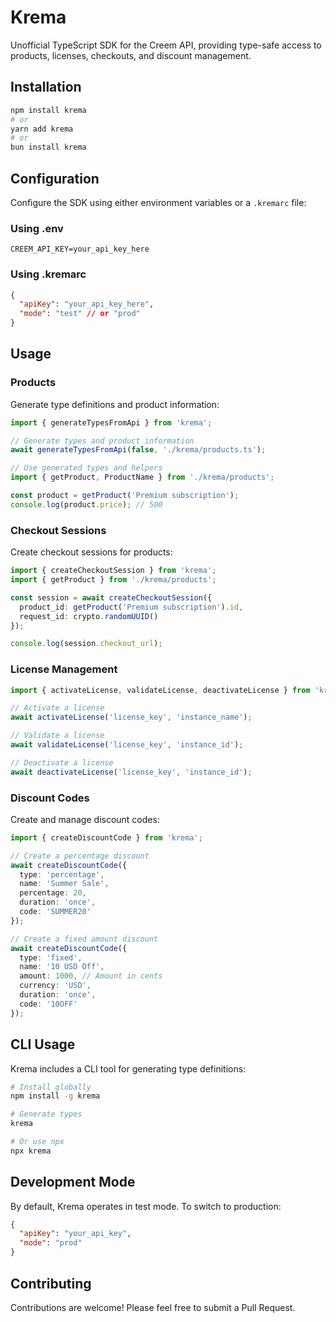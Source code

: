 # Krema

Unofficial TypeScript SDK for the Creem API, providing type-safe access to products, licenses, checkouts, and discount management.

## Installation

```bash
npm install krema
# or
yarn add krema
# or
bun install krema
```

## Configuration

Configure the SDK using either environment variables or a `.kremarc` file:

### Using .env
```env
CREEM_API_KEY=your_api_key_here
```

### Using .kremarc
```json
{
  "apiKey": "your_api_key_here",
  "mode": "test" // or "prod"
}
```

## Usage

### Products

Generate type definitions and product information:

```typescript
import { generateTypesFromApi } from 'krema';

// Generate types and product information
await generateTypesFromApi(false, './krema/products.ts');

// Use generated types and helpers
import { getProduct, ProductName } from './krema/products';

const product = getProduct('Premium subscription');
console.log(product.price); // 500
```

### Checkout Sessions

Create checkout sessions for products:

```typescript
import { createCheckoutSession } from 'krema';
import { getProduct } from './krema/products';

const session = await createCheckoutSession({
  product_id: getProduct('Premium subscription').id,
  request_id: crypto.randomUUID()
});

console.log(session.checkout_url);
```

### License Management

```typescript
import { activateLicense, validateLicense, deactivateLicense } from 'krema';

// Activate a license
await activateLicense('license_key', 'instance_name');

// Validate a license
await validateLicense('license_key', 'instance_id');

// Deactivate a license
await deactivateLicense('license_key', 'instance_id');
```

### Discount Codes

Create and manage discount codes:

```typescript
import { createDiscountCode } from 'krema';

// Create a percentage discount
await createDiscountCode({
  type: 'percentage',
  name: 'Summer Sale',
  percentage: 20,
  duration: 'once',
  code: 'SUMMER20'
});

// Create a fixed amount discount
await createDiscountCode({
  type: 'fixed',
  name: '10 USD Off',
  amount: 1000, // Amount in cents
  currency: 'USD',
  duration: 'once',
  code: '10OFF'
});
```

## CLI Usage

Krema includes a CLI tool for generating type definitions:

```bash
# Install globally
npm install -g krema

# Generate types
krema

# Or use npx
npx krema
```

## Development Mode

By default, Krema operates in test mode. To switch to production:

```json
{
  "apiKey": "your_api_key",
  "mode": "prod"
}
```

## Contributing

Contributions are welcome! Please feel free to submit a Pull Request.

